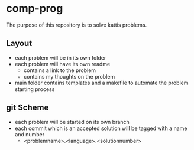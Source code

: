 # comp-prog

The purpose of this repository is to solve kattis problems.

## Layout

- each problem will be in its own folder
- each problem will have its own readme
  - contains a link to the problem
  - contains my thoughts on the problem
- main folder contains templates and a makefile to automate the problem starting process

## git Scheme

- each problem will be started on its own branch
- each commit which is an accepted solution will be tagged with a name and number
  - \<problemname\>.\<language\>.\<solutionnumber\>
